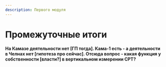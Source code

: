 ```yaml
---
description: Первого модуля
---
```


# Промежуточные итоги

**На Камазе деятельности нет \[ГП тогда]. Кама-1 есть - а деятельности в Челнах нет \[гипотеза про сейчас]. Отсюда вопрос - какая функция у собственности \[власти?] в вертикальном измерении СРТ?**&#x20;
